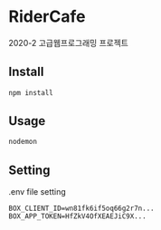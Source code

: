 # RiderCafe
2020-2 고급웹프로그래밍 프로젝트
<br>

## Install

```sh
npm install
```

## Usage

```sh
nodemon
```
## Setting

.env file setting
```
BOX_CLIENT_ID=wn81fk6if5oq66g2r7n...
BOX_APP_TOKEN=HfZkV4OfXEAEJiC9X...
```